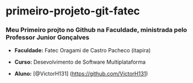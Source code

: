 # primeiro-projeto-git-fatec
### Meu Primeiro projto no Github na Faculdade, ministrada pelo Professor Junior Gonçalves

- **Faculdade:** Fatec Oragami de Castro Pacheco (itapira)

- **Curso:** Desevolvimento de Software Multiplataforma 

- **Aluno:** [@VictorH131] (https://github.com/VictorH131)